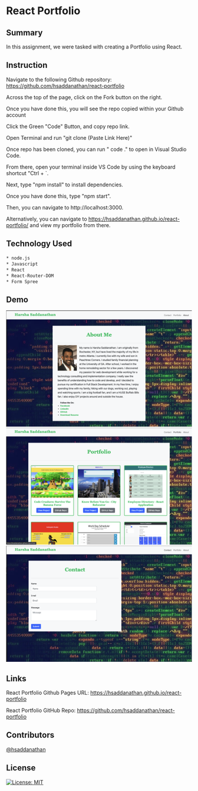# React Portfolio

## Summary
In this assignment, we were tasked with creating a Portfolio using React.
## Instruction

Navigate to the following Github repository:
    https://github.com/hsaddanathan/react-portfolio

Across the top of the page, click on the Fork button on the right.

Once you have done this, you will see the repo copied within your Github account

Click the Green "Code" Button, and copy repo link. 

Open Terminal and run "git clone (Paste Link Here)"

Once repo has been cloned, you can run " code ." to open in Visual Studio Code. 

From there, open your terminal inside VS Code by using the keyboard shortcut "Ctrl + `. 

Next, type "npm install" to install dependencies.

Once you have done this, type "npm start".

Then, you can navigate to http://localhost:3000. 

Alternatively, you can navigate to https://hsaddanathan.github.io/react-portfolio/ and view my portfolio from there.

## Technology Used
    * node.js
    * Javascript
    * React
    * React-Router-DOM
    * Form Spree
    
## Demo
![About Page](src/media/about.png)
![Portfolio](src/media/portfolio.png)
![Contact](src/media/contact.png)


## Links

React Portfolio Github Pages URL:
    https://hsaddanathan.github.io/react-portfolio

React Portfolio GitHub Repo:
    https://github.com/hsaddanathan/react-portfolio

## Contributors 
[@hsaddanathan](https://github.com/hsaddanathan)


## License
[![License: MIT](https://img.shields.io/badge/License-MIT-yellow.svg)](https://opensource.org/licenses/MIT)
